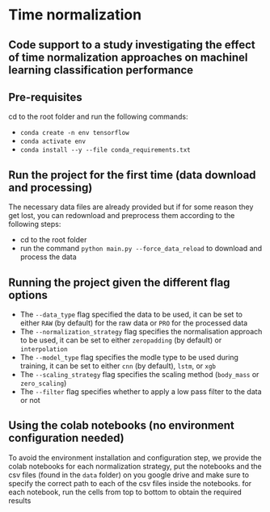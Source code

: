 # Time normalization

## Code support to a study investigating the effect of time normalization approaches on machinel learning classification performance

## Pre-requisites

cd to the root folder and run the following commands:
- `conda create -n env tensorflow`
- `conda activate env`
- `conda install --y --file conda_requirements.txt`

## Run the project for the first time (data download and processing)
The necessary data files are already provided but if for some reason they get lost, you can redownload and preprocess them according to the following steps:
- cd to the root folder
- run the command `python main.py --force_data_reload` to download and process the data

## Running the project given the different flag options

- The `--data_type` flag specified the data to be used, it can be set to either `RAW` (by default) for the raw data or `PRO` for the processed data
- The `--normalization_strategy` flag specifies the normalisation approach to be used, it can be set to either `zeropadding` (by default) or `interpolation`
- The `--model_type` flag specifies the modle type to be used during training, it can be set to either `cnn` (by default), `lstm`, or `xgb`
- The `--scaling_strategy` flag specifies the scaling method (`body_mass` or `zero_scaling`)
- The `--filter` flag specifies whether to apply a low pass filter to the data or not

## Using the colab notebooks (no environment configuration needed)
To avoid the environment installation and configuration step, we provide the colab notebooks for each normalization strategy, put the notebooks and the csv files (found in the `data` folder) on you google drive and make sure to specify the correct path to each of the csv files inside the notebooks. for each notebook, run the cells from top to bottom to obtain the required results
